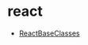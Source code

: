 # react

+ [ReactBaseClasses](https://github.com/a1029563229/React-Source-Code/tree/master/packages/react/ReactBaseClasses)